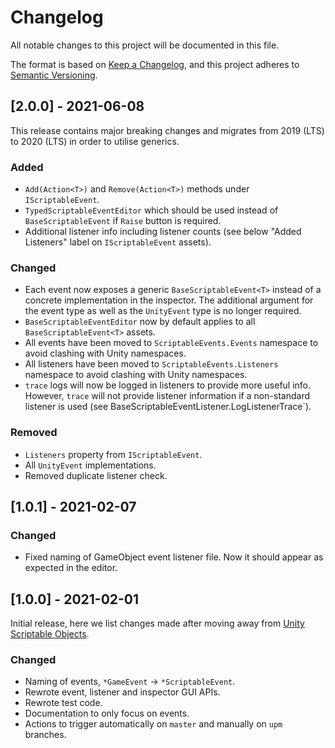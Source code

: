 ﻿# Changelog
All notable changes to this project will be documented in this file.

The format is based on [Keep a Changelog](https://keepachangelog.com/en/1.0.0/),
and this project adheres to [Semantic Versioning](https://semver.org/spec/v2.0.0.html).

## [2.0.0] - 2021-06-08
This release contains major breaking changes and migrates from 2019 (LTS) to 2020 (LTS) in order to utilise generics.

### Added
- `Add(Action<T>)` and `Remove(Action<T>)` methods under `IScriptableEvent`.
- `TypedScriptableEventEditor` which should be used instead of `BaseScriptableEvent` if `Raise` button is required.
- Additional listener info including listener counts (see below "Added Listeners" label on `IScriptableEvent` assets).

### Changed
- Each event now exposes a generic `BaseScriptableEvent<T>` instead of a concrete implementation in the inspector. The additional argument for the event type as well as the `UnityEvent` type is no longer required.
- `BaseScriptableEventEditor` now by default applies to all `BaseScriptableEvent<T>` assets.
- All events have been moved to `ScriptableEvents.Events` namespace to avoid clashing with Unity namespaces.
- All listeners have been moved to `ScriptableEvents.Listeners` namespace to avoid clashing with Unity namespaces.
- `trace` logs will now be logged in listeners to provide more useful info. However, `trace` will not provide listener information if a non-standard listener is used (see BaseScriptableEventListener.LogListenerTrace`).

### Removed
- `Listeners` property from `IScriptableEvent`.
- All `UnityEvent` implementations.
- Removed duplicate listener check.

## [1.0.1] - 2021-02-07

### Changed
- Fixed naming of GameObject event listener file. Now it should appear as expected in the editor.

## [1.0.0] - 2021-02-01
Initial release, here we list changes made after moving away from [Unity Scriptable Objects](https://github.com/chark/unity-scriptable-objects).

### Changed
- Naming of events, `*GameEvent` -> `*ScriptableEvent`.
- Rewrote event, listener and inspector GUI APIs.
- Rewrote test code.
- Documentation to only focus on events.
- Actions to trigger automatically on `master` and manually on `upm` branches.

